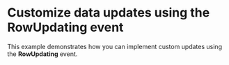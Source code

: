 # Customize data updates using the RowUpdating event


<p>This example demonstrates how you can implement custom updates using the <strong>RowUpdating</strong> event.</p>

<br/>


